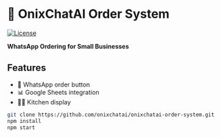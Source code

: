 # 🚀 OnixChatAI Order System
[![License](https://img.shields.io/badge/License-MIT-blue.svg)](LICENSE)

**WhatsApp Ordering for Small Businesses**

## Features
- 📱 WhatsApp order button
- 📊 Google Sheets integration
- 👨‍🍳 Kitchen display

```bash
git clone https://github.com/onixchatai/onixchatai-order-system.git
npm install
npm start